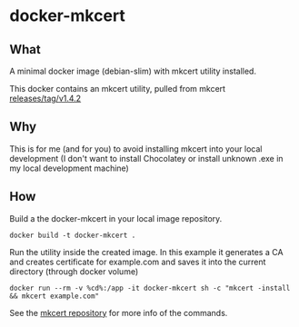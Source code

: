 # docker-mkcert

## What
A minimal docker image (debian-slim) with mkcert utility installed. 

This docker contains an mkcert utility, pulled from mkcert [releases/tag/v1.4.2](https://github.com/FiloSottile/mkcert/releases/tag/v1.4.2)

## Why
This is for me (and for you) to avoid installing mkcert into your local development (I don't want to install Chocolatey or install unknown .exe in my local development machine)

## How
Build a the docker-mkcert in your local image repository.
```
docker build -t docker-mkcert .
```

Run the utility inside the created image. In this example it generates a CA and creates certificate for example.com and saves it into the current directory (through docker volume)
```
docker run --rm -v %cd%:/app -it docker-mkcert sh -c "mkcert -install && mkcert example.com"
```

See the [mkcert repository](https://github.com/FiloSottile/mkcert) for more info of the commands.
